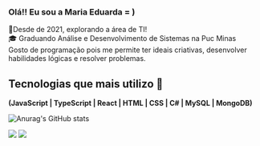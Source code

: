 ### Olá!! Eu sou a Maria Eduarda = )

<p>📍Desde de 2021, explorando a área de TI! <br>
🎓 Graduando Análise e Desenvolvimento de Sistemas na Puc Minas <br>
Gosto de programação pois me permite ter ideais criativas, desenvolver habilidades lógicas e resolver problemas.
</p>

## Tecnologias que mais utilizo 🚀

<p> <strong>(JavaScript | TypeScript | React | HTML | CSS | C# | MySQL | 
MongoDB)</strong></p>


![Anurag's GitHub stats](https://github-readme-stats.vercel.app/api?username=MariaEduardadr&show_icons=true&theme=dracula)

<!--
![Top Langs](https://github-readme-stats.vercel.app/api/top-langs/??username=MariaEduardadr&show&hide=html,css,_icons=true&theme=dracula) --> 

<a href = "mariaeduarda.reis0414@gmail.com"><img src="https://img.shields.io/badge/-Gmail-%23333?style=for-the-badge&logo=gmail&logoColor=white" target="_blank"></a>
 <a href="https://www.linkedin.com/in/maria-eduarda-dos-reis-2a73a1238" target="_blank"><img src="https://img.shields.io/badge/-LinkedIn-%230077B5?style=for-the-badge&logo=linkedin&logoColor=white" target="_blank"></a> 

